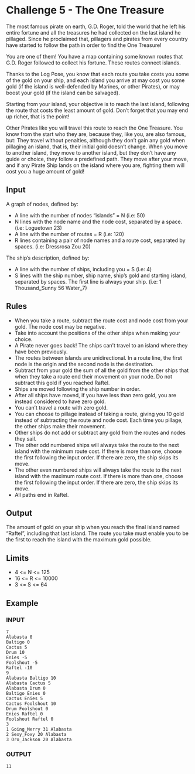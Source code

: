 # Challenge 5 - The One Treasure

The most famous pirate on earth, G.D. Roger, told the world that he left his entire fortune and all the treasures he had collected on the last island he pillaged. Since he proclaimed that, pillagers and pirates from every country have started to follow the path in order to find the One Treasure!

You are one of them!
You have a map containing some known routes that G.D. Roger followed to collect his fortune. These routes connect islands.

Thanks to the Log Pose, you know that each route you take costs you some of the gold on your ship, and each island you arrive at may cost you some gold (if the island is well-defended by Marines, or other Pirates), or may boost your gold (if the island can be salvaged).

Starting from your island, your objective is to reach the last island, following the route that costs the least amount of gold. Don’t forget that you may end up richer, that is the point!

Other Pirates like you will travel this route to reach the One Treasure. You know from the start who they are, because they, like you, are also famous, but: They travel without penalties, although they don’t gain any gold when pillaging an island, that is, their initial gold doesn’t change. When you move to another island, they move to another island, but they don’t have any guide or choice, they follow a predefined path. They move after your move, and if any Pirate Ship lands on the island where you are, fighting them will cost you a huge amount of gold!

## Input

A graph of nodes, defined by:
* A line with the number of nodes “islands” = N (i.e: 50)
* N lines with the node name and the node cost, separated by a space. (i.e: Loguetown 23)
* A line with the number of routes = R (i.e: 120)
* R lines containing a pair of node names and a route cost, separated by spaces. (i.e: Dressrosa Zou 20)

The ship’s description, defined by:

* A line with the number of ships, including you = S (i.e: 4)
* S lines with the ship number, ship name, ship’s gold and starting island, separated by spaces. The first line is always your ship. (i.e: 1 Thousand_Sunny 56 Water_7)

## Rules

* When you take a route, subtract the route cost and node cost from your gold. The node cost may be negative.
* Take into account the positions of the other ships when making your choice.
* A Pirate never goes back! The ships can’t travel to an island where they have been previously.
* The routes between islands are unidirectional. In a route line, the first node is the origin and the second node is the destination.
* Subtract from your gold the sum of all the gold from the other ships that when they take a route end their movement on your node. Do not subtract this gold if you reached Raftel.
* Ships are moved following the ship number in order.
* After all ships have moved, if you have less than zero gold, you are instead considered to have zero gold.
* You can’t travel a route with zero gold.
* You can choose to pillage instead of taking a route, giving you 10 gold instead of subtracting the route and node cost. Each time you pillage, the other ships make their movement.
* Other ships do not add or subtract any gold from the routes and nodes they sail.
* The other odd numbered ships will always take the route to the next island with the minimum route cost. If there is more than one, choose the first following the input order. If there are zero, the ship skips its move.
* The other even numbered ships will always take the route to the next island with the maximum route cost. If there is more than one, choose the first following the input order. If there are zero, the ship skips its move.
* All paths end in Raftel.

## Output

The amount of gold on your ship when you reach the final island named “Raftel”, including that last island. The route you take must enable you to be the first to reach the island with the maximum gold possible.

## Limits
*    4 <= N <= 125
*    16 <= R <= 10000
*    3 <= S <= 64


## Example

### INPUT
```
7
Alabasta 0
Baltigo 0
Cactus 5
Drum 10
Enies -5
Foolshout -5
Raftel -10
9
Alabasta Baltigo 10
Alabasta Cactus 5
Alabasta Drum 0
Baltigo Enies 0
Cactus Enies 5
Cactus Foolshout 10
Drum Foolshout 0
Enies Raftel 0
Foolshout Raftel 0
3
1 Going_Merry 31 Alabasta
2 Sexy_Foxy 20 Alabasta
3 Oro_Jackson 20 Alabasta
```
### OUTPUT
```
11
```